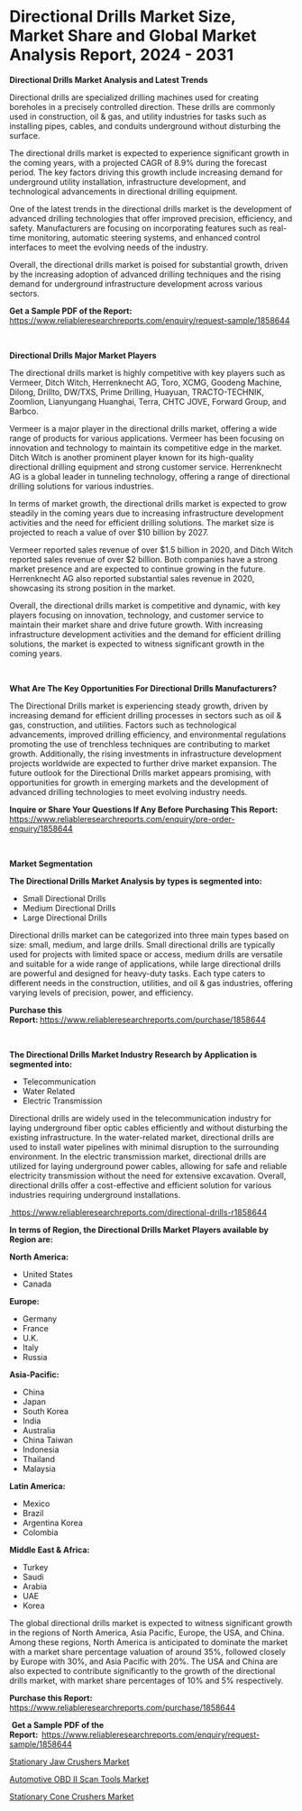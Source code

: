 <p><h1>Directional Drills Market Size, Market Share and Global Market Analysis Report, 2024 - 2031</h1></p><p><strong>Directional Drills Market Analysis and Latest Trends</strong></p>
<p><p>Directional drills are specialized drilling machines used for creating boreholes in a precisely controlled direction. These drills are commonly used in construction, oil & gas, and utility industries for tasks such as installing pipes, cables, and conduits underground without disturbing the surface.</p><p>The directional drills market is expected to experience significant growth in the coming years, with a projected CAGR of 8.9% during the forecast period. The key factors driving this growth include increasing demand for underground utility installation, infrastructure development, and technological advancements in directional drilling equipment.</p><p>One of the latest trends in the directional drills market is the development of advanced drilling technologies that offer improved precision, efficiency, and safety. Manufacturers are focusing on incorporating features such as real-time monitoring, automatic steering systems, and enhanced control interfaces to meet the evolving needs of the industry.</p><p>Overall, the directional drills market is poised for substantial growth, driven by the increasing adoption of advanced drilling techniques and the rising demand for underground infrastructure development across various sectors.</p></p>
<p><strong>Get a Sample PDF of the Report:&nbsp;</strong> <a href="https://www.reliableresearchreports.com/enquiry/request-sample/1858644">https://www.reliableresearchreports.com/enquiry/request-sample/1858644</a></p>
<p>&nbsp;</p>
<p><strong>Directional Drills Major Market Players</strong></p>
<p><p>The directional drills market is highly competitive with key players such as Vermeer, Ditch Witch, Herrenknecht AG, Toro, XCMG, Goodeng Machine, Dilong, Drillto, DW/TXS, Prime Drilling, Huayuan, TRACTO-TECHNIK, Zoomlion, Lianyungang Huanghai, Terra, CHTC JOVE, Forward Group, and Barbco. </p><p>Vermeer is a major player in the directional drills market, offering a wide range of products for various applications. Vermeer has been focusing on innovation and technology to maintain its competitive edge in the market. Ditch Witch is another prominent player known for its high-quality directional drilling equipment and strong customer service. Herrenknecht AG is a global leader in tunneling technology, offering a range of directional drilling solutions for various industries. </p><p>In terms of market growth, the directional drills market is expected to grow steadily in the coming years due to increasing infrastructure development activities and the need for efficient drilling solutions. The market size is projected to reach a value of over $10 billion by 2027. </p><p>Vermeer reported sales revenue of over $1.5 billion in 2020, and Ditch Witch reported sales revenue of over $2 billion. Both companies have a strong market presence and are expected to continue growing in the future. Herrenknecht AG also reported substantial sales revenue in 2020, showcasing its strong position in the market. </p><p>Overall, the directional drills market is competitive and dynamic, with key players focusing on innovation, technology, and customer service to maintain their market share and drive future growth. With increasing infrastructure development activities and the demand for efficient drilling solutions, the market is expected to witness significant growth in the coming years.</p></p>
<p>&nbsp;</p>
<p><strong>What Are The Key Opportunities For Directional Drills Manufacturers?</strong></p>
<p><p>The Directional Drills market is experiencing steady growth, driven by increasing demand for efficient drilling processes in sectors such as oil & gas, construction, and utilities. Factors such as technological advancements, improved drilling efficiency, and environmental regulations promoting the use of trenchless techniques are contributing to market growth. Additionally, the rising investments in infrastructure development projects worldwide are expected to further drive market expansion. The future outlook for the Directional Drills market appears promising, with opportunities for growth in emerging markets and the development of advanced drilling technologies to meet evolving industry needs.</p></p>
<p><strong>Inquire or Share Your Questions If Any Before Purchasing This Report:</strong> <a href="https://www.reliableresearchreports.com/enquiry/pre-order-enquiry/1858644">https://www.reliableresearchreports.com/enquiry/pre-order-enquiry/1858644</a></p>
<p>&nbsp;</p>
<p><strong>Market Segmentation</strong></p>
<p><strong>The Directional Drills Market Analysis by types is segmented into:</strong></p>
<p><ul><li>Small Directional Drills</li><li>Medium Directional Drills</li><li>Large Directional Drills</li></ul></p>
<p><p>Directional drills market can be categorized into three main types based on size: small, medium, and large drills. Small directional drills are typically used for projects with limited space or access, medium drills are versatile and suitable for a wide range of applications, while large directional drills are powerful and designed for heavy-duty tasks. Each type caters to different needs in the construction, utilities, and oil & gas industries, offering varying levels of precision, power, and efficiency.</p></p>
<p><strong>Purchase this Report:&nbsp;</strong><a href="https://www.reliableresearchreports.com/purchase/1858644">https://www.reliableresearchreports.com/purchase/1858644</a></p>
<p>&nbsp;</p>
<p><strong>The Directional Drills Market Industry Research by Application is segmented into:</strong></p>
<p><ul><li>Telecommunication</li><li>Water Related</li><li>Electric Transmission</li></ul></p>
<p><p>Directional drills are widely used in the telecommunication industry for laying underground fiber optic cables efficiently and without disturbing the existing infrastructure. In the water-related market, directional drills are used to install water pipelines with minimal disruption to the surrounding environment. In the electric transmission market, directional drills are utilized for laying underground power cables, allowing for safe and reliable electricity transmission without the need for extensive excavation. Overall, directional drills offer a cost-effective and efficient solution for various industries requiring underground installations.</p></p>
<p><a href="https://www.reliableresearchreports.com/directional-drills-r1858644">&nbsp;https://www.reliableresearchreports.com/directional-drills-r1858644</a></p>
<p><strong>In terms of Region, the Directional Drills Market Players available by Region are:</strong></p>
<p>
    <p> <strong> North America: </strong>
        <ul>
            <li>United States</li>
            <li>Canada</li>
        </ul>
        </p> 
    <p> <strong> Europe: </strong>
        <ul>
            <li>Germany</li>
            <li>France</li>
            <li>U.K.</li>
            <li>Italy</li>
            <li>Russia</li>
        </ul>
        </p> 
    <p> <strong> Asia-Pacific: </strong>
        <ul>
            <li>China</li>
            <li>Japan</li>
            <li>South Korea</li>
            <li>India</li>
            <li>Australia</li>
            <li>China Taiwan</li>
            <li>Indonesia</li>
            <li>Thailand</li>
            <li>Malaysia</li>
        </ul>
        </p> 
    <p> <strong> Latin America: </strong>
        <ul>
            <li>Mexico</li>
            <li>Brazil</li>
            <li>Argentina Korea</li>
            <li>Colombia</li>
        </ul>
        </p> 
    <p> <strong> Middle East & Africa: </strong>
        <ul>
            <li>Turkey</li>
            <li>Saudi</li>
            <li>Arabia</li>
            <li>UAE</li>
            <li>Korea</li>
        </ul>
    </p>
    </p>
<p><p>The global directional drills market is expected to witness significant growth in the regions of North America, Asia Pacific, Europe, the USA, and China. Among these regions, North America is anticipated to dominate the market with a market share percentage valuation of around 35%, followed closely by Europe with 30%, and Asia Pacific with 20%. The USA and China are also expected to contribute significantly to the growth of the directional drills market, with market share percentages of 10% and 5% respectively.</p></p>
<p><strong>Purchase this Report: </strong><a href="https://www.reliableresearchreports.com/purchase/1858644">https://www.reliableresearchreports.com/purchase/1858644</a></p>
<p>&nbsp;<strong>Get a Sample PDF of the Report:&nbsp;&nbsp;</strong><a href="https://www.reliableresearchreports.com/enquiry/request-sample/1858644">https://www.reliableresearchreports.com/enquiry/request-sample/1858644</a></p>
<p><strong></strong></p>
<p><p><a href="https://github.com/gcimaudf65/Market-Research-Report-List-1/blob/main/stationary-jaw-crushers-market.md">Stationary Jaw Crushers Market</a></p><p><a href="https://view.publitas.com/reportprime-1/global-automotive-obd-ii-scan-tools-market-analysis-trends-forecasts-and-growth-opportunities-2024-2031-in-115-pages-report/">Automotive OBD II Scan Tools Market</a></p><p><a href="https://github.com/pennyaldbrittonh658/Market-Research-Report-List-1/blob/main/stationary-cone-crushers-market.md">Stationary Cone Crushers Market</a></p></p>